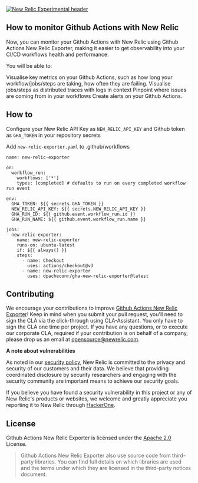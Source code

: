 
[![New Relic Experimental header](https://github.com/newrelic/opensource-website/raw/master/src/images/categories/Experimental.png)](https://opensource.newrelic.com/oss-category/#new-relic-experimental)


## How to monitor Github Actions with New Relic
Now, you can monitor your Github Actions with New Relic using Github Actions New Relic Exporter, making it easier to get observability into your CI/CD workflows health and performance.

You will be able to:

Visualise key metrics on your Github Actions, such as how long your workflow/jobs/steps are taking, how often they are failing.
Visualise jobs/steps as distributed traces with logs in context
Pinpoint where issues are coming from in your workflows
Create alerts on your Github Actions.

## How to 

Configure your New Relic API Key as `NEW_RELIC_API_KEY` and Github token as `GHA_TOKEN` in your repository secrets

Add `new-relic-exporter.yaml` to .github/workflows

```
name: new-relic-exporter

on:
  workflow_run:
    workflows: ['*']
    types: [completed] # defaults to run on every completed workflow run event
  
env:
  GHA_TOKEN: ${{ secrets.GHA_TOKEN }}
  NEW_RELIC_API_KEY: ${{ secrets.NEW_RELIC_API_KEY }}
  GHA_RUN_ID: ${{ github.event.workflow_run.id }}
  GHA_RUN_NAME: ${{ github.event.workflow_run.name }}

jobs:
  new-relic-exporter:
    name: new-relic-exporter
    runs-on: ubuntu-latest
    if: ${{ always() }}
    steps:
      - name: Checkout
        uses: actions/checkout@v3
      - name: new-relic-exporter
        uses: dpacheconr/gha-new-relic-exporter@latest
```

## Contributing

We encourage your contributions to improve [Github Actions New Relic Exporter](../../)! Keep in mind when you submit your pull request, you'll need to sign the CLA via the click-through using CLA-Assistant. You only have to sign the CLA one time per project. If you have any questions, or to execute our corporate CLA, required if your contribution is on behalf of a company, please drop us an email at opensource@newrelic.com.

**A note about vulnerabilities**

As noted in our [security policy](../../security/policy), New Relic is committed to the privacy and security of our customers and their data. We believe that providing coordinated disclosure by security researchers and engaging with the security community are important means to achieve our security goals.

If you believe you have found a security vulnerability in this project or any of New Relic's products or websites, we welcome and greatly appreciate you reporting it to New Relic through [HackerOne](https://hackerone.com/newrelic).

## License

Github Actions New Relic Exporter is licensed under the [Apache 2.0](http://apache.org/licenses/LICENSE-2.0.txt) License.

>Github Actions New Relic Exporter also use source code from third-party libraries. You can find full details on which libraries are used and the terms under which they are licensed in the third-party notices document.














